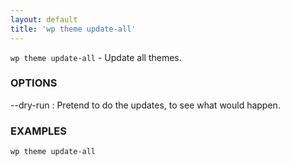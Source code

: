 ```yaml
---
layout: default
title: 'wp theme update-all'
---
```


`wp theme update-all` - Update all themes.

### OPTIONS

--dry-run
: Pretend to do the updates, to see what would happen.

### EXAMPLES

    wp theme update-all

